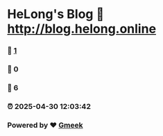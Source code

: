 # HeLong's Blog :link: http://blog.helong.online 
### :page_facing_up: [1](http://blog.helong.online/tag.html) 
### :speech_balloon: 0 
### :hibiscus: 6 
### :alarm_clock: 2025-04-30 12:03:42 
### Powered by :heart: [Gmeek](https://github.com/Meekdai/Gmeek)
